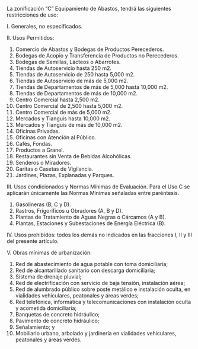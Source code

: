 
La zonificación “C” Equipamiento de Abastos, tendrá las siguientes restricciones de uso:

I. Generales, no especificados.

II. Usos Permitidos:

1. Comercio de Abastos y Bodegas de Productos Perecederos.
2. Bodegas de Acopio y Transferencia de Productos no Perecederos.
3. Bodegas de Semillas, Lácteos o Abarrotes.
4. Tiendas de Autoservicio hasta 250 m2.
5. Tiendas de Autoservicio de 250 hasta 5,000 m2.
6. Tiendas de Autoservicio de más de 5,000 m2.
7. Tiendas de Departamentos de más de 5,000 hasta 10,000 m2.
8. Tiendas de Departamentos de más de 10,000 m2.
9. Centro Comercial hasta 2,500 m2.
10. Centro Comercial de 2,500 hasta 5,000 m2.
11. Centro Comercial de más de 5,000 m2.
12. Mercados y Tianguis hasta 10,000 m2.
13. Mercados y Tianguis de más de 10,000 m2.
14. Oficinas Privadas.
15. Oficinas con Atención al Público.
16. Cafés, Fondas.
17. Productos a Granel.
18. Restaurantes sin Venta de Bebidas Alcohólicas.
19. Senderos o Miradores.
20. Garitas o Casetas de Vigilancia.
21. Jardines, Plazas, Explanadas y Parques.

III. Usos condicionados y Normas Mínimas de Evaluación. Para el Uso C se aplicarán únicamente las Normas Mínimas señaladas entre paréntesis.

1. Gasolineras (B, C y D).
2. Rastros, Frigoríficos u Obradores (A, B y D).
3. Plantas de Tratamiento de Aguas Negras o Cárcamos (A y B).
4. Plantas, Estaciones y Subestaciones de Energía Eléctrica (B).

IV. Usos prohibidos: todos los demás no indicados en las fracciones I, II y III del presente artículo.

V. Obras mínimas de urbanización:

1. Red de abastecimiento de agua potable con toma domiciliaria;
2. Red de alcantarillado sanitario con descarga domiciliaria;
3. Sistema de drenaje pluvial;
4. Red de electrificación con servicio de baja tensión, instalación aérea;
5. Red de alumbrado público sobre poste metálico e instalación oculta, en vialidades vehiculares, peatonales y áreas verdes;
6. Red telefónica, informática y telecomunicaciones con instalación oculta y acometida domiciliaria;
7. Banquetas de concreto hidráulico;
8. Pavimento de concreto hidráulico;
9. Señalamiento; y
10. Mobiliario urbano, arbolado y jardinería en vialidades vehiculares, peatonales y áreas verdes.
